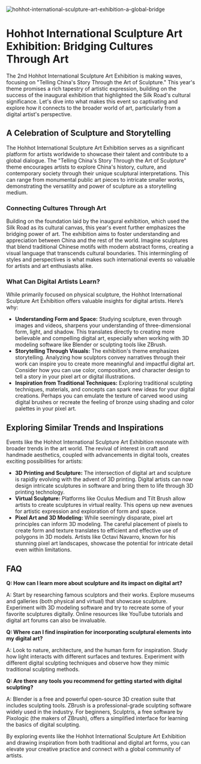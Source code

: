 ![hohhot-international-sculpture-art-exhibition-a-global-bridge](https://images.pexels.com/photos/431538/pexels-photo-431538.jpeg?auto=compress&cs=tinysrgb&fit=crop&h=627&w=1200)

# Hohhot International Sculpture Art Exhibition: Bridging Cultures Through Art

The 2nd Hohhot International Sculpture Art Exhibition is making waves, focusing on "Telling China's Story Through the Art of Sculpture." This year's theme promises a rich tapestry of artistic expression, building on the success of the inaugural exhibition that highlighted the Silk Road's cultural significance. Let's dive into what makes this event so captivating and explore how it connects to the broader world of art, particularly from a digital artist's perspective.

## A Celebration of Sculpture and Storytelling

The Hohhot International Sculpture Art Exhibition serves as a significant platform for artists worldwide to showcase their talent and contribute to a global dialogue. The "Telling China's Story Through the Art of Sculpture" theme encourages artists to explore China's history, culture, and contemporary society through their unique sculptural interpretations. This can range from monumental public art pieces to intricate smaller works, demonstrating the versatility and power of sculpture as a storytelling medium.

### Connecting Cultures Through Art

Building on the foundation laid by the inaugural exhibition, which used the Silk Road as its cultural canvas, this year's event further emphasizes the bridging power of art. The exhibition aims to foster understanding and appreciation between China and the rest of the world. Imagine sculptures that blend traditional Chinese motifs with modern abstract forms, creating a visual language that transcends cultural boundaries. This intermingling of styles and perspectives is what makes such international events so valuable for artists and art enthusiasts alike.

### What Can Digital Artists Learn?

While primarily focused on physical sculpture, the Hohhot International Sculpture Art Exhibition offers valuable insights for digital artists. Here’s why:

*   **Understanding Form and Space:** Studying sculpture, even through images and videos, sharpens your understanding of three-dimensional form, light, and shadow. This translates directly to creating more believable and compelling digital art, especially when working with 3D modeling software like Blender or sculpting tools like ZBrush.
*   **Storytelling Through Visuals:** The exhibition's theme emphasizes storytelling. Analyzing how sculptors convey narratives through their work can inspire you to create more meaningful and impactful digital art. Consider how you can use color, composition, and character design to tell a story in your pixel art or digital illustrations.
*   **Inspiration from Traditional Techniques:** Exploring traditional sculpting techniques, materials, and concepts can spark new ideas for your digital creations. Perhaps you can emulate the texture of carved wood using digital brushes or recreate the feeling of bronze using shading and color palettes in your pixel art.

## Exploring Similar Trends and Inspirations

Events like the Hohhot International Sculpture Art Exhibition resonate with broader trends in the art world. The revival of interest in craft and handmade aesthetics, coupled with advancements in digital tools, creates exciting possibilities for artists:

*   **3D Printing and Sculpture:** The intersection of digital art and sculpture is rapidly evolving with the advent of 3D printing. Digital artists can now design intricate sculptures in software and bring them to life through 3D printing technology.
*   **Virtual Sculpture:** Platforms like Oculus Medium and Tilt Brush allow artists to create sculptures in virtual reality. This opens up new avenues for artistic expression and exploration of form and space.
*   **Pixel Art and 3D Modeling:** While seemingly disparate, pixel art principles can inform 3D modeling. The careful placement of pixels to create form and texture translates to efficient and effective use of polygons in 3D models. Artists like Octavi Navarro, known for his stunning pixel art landscapes, showcase the potential for intricate detail even within limitations.

## FAQ

**Q: How can I learn more about sculpture and its impact on digital art?**

A: Start by researching famous sculptors and their works. Explore museums and galleries (both physical and virtual) that showcase sculpture. Experiment with 3D modeling software and try to recreate some of your favorite sculptures digitally. Online resources like YouTube tutorials and digital art forums can also be invaluable.

**Q: Where can I find inspiration for incorporating sculptural elements into my digital art?**

A: Look to nature, architecture, and the human form for inspiration. Study how light interacts with different surfaces and textures. Experiment with different digital sculpting techniques and observe how they mimic traditional sculpting methods.

**Q: Are there any tools you recommend for getting started with digital sculpting?**

A: Blender is a free and powerful open-source 3D creation suite that includes sculpting tools. ZBrush is a professional-grade sculpting software widely used in the industry. For beginners, Sculptris, a free software by Pixologic (the makers of ZBrush), offers a simplified interface for learning the basics of digital sculpting.

By exploring events like the Hohhot International Sculpture Art Exhibition and drawing inspiration from both traditional and digital art forms, you can elevate your creative practice and connect with a global community of artists.
